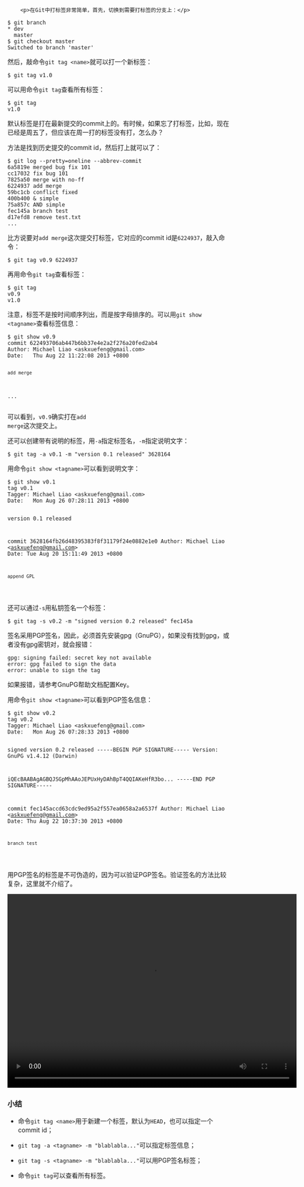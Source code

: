 ﻿
        <p>在Git中打标签非常简单，首先，切换到需要打标签的分支上：</p>
<pre><code>$ git branch
* dev
  master
$ git checkout master
Switched to branch &#39;master&#39;
</code></pre><p>然后，敲命令<code>git tag &lt;name&gt;</code>就可以打一个新标签：</p>
<pre><code>$ git tag v1.0
</code></pre><p>可以用命令<code>git tag</code>查看所有标签：</p>
<pre><code>$ git tag
v1.0
</code></pre><p>默认标签是打在最新提交的commit上的。有时候，如果忘了打标签，比如，现在已经是周五了，但应该在周一打的标签没有打，怎么办？</p>
<p>方法是找到历史提交的commit id，然后打上就可以了：</p>
<pre><code>$ git log --pretty=oneline --abbrev-commit
6a5819e merged bug fix 101
cc17032 fix bug 101
7825a50 merge with no-ff
6224937 add merge
59bc1cb conflict fixed
400b400 &amp; simple
75a857c AND simple
fec145a branch test
d17efd8 remove test.txt
...
</code></pre><p>比方说要对<code>add merge</code>这次提交打标签，它对应的commit id是<code>6224937</code>，敲入命令：</p>
<pre><code>$ git tag v0.9 6224937
</code></pre><p>再用命令<code>git tag</code>查看标签：</p>
<pre><code>$ git tag
v0.9
v1.0
</code></pre><p>注意，标签不是按时间顺序列出，而是按字母排序的。可以用<code>git show &lt;tagname&gt;</code>查看标签信息：</p>
<pre><code>$ git show v0.9
commit 622493706ab447b6bb37e4e2a2f276a20fed2ab4
Author: Michael Liao &lt;askxuefeng@gmail.com&gt;
Date:   Thu Aug 22 11:22:08 2013 +0800

    add merge
...
</code></pre><p>可以看到，<code>v0.9</code>确实打在<code>add merge</code>这次提交上。</p>
<p>还可以创建带有说明的标签，用<code>-a</code>指定标签名，<code>-m</code>指定说明文字：</p>
<pre><code>$ git tag -a v0.1 -m &quot;version 0.1 released&quot; 3628164
</code></pre><p>用命令<code>git show &lt;tagname&gt;</code>可以看到说明文字：</p>
<pre><code>$ git show v0.1
tag v0.1
Tagger: Michael Liao &lt;askxuefeng@gmail.com&gt;
Date:   Mon Aug 26 07:28:11 2013 +0800

version 0.1 released

commit 3628164fb26d48395383f8f31179f24e0882e1e0
Author: Michael Liao &lt;askxuefeng@gmail.com&gt;
Date:   Tue Aug 20 15:11:49 2013 +0800

    append GPL
</code></pre><p>还可以通过<code>-s</code>用私钥签名一个标签：</p>
<pre><code>$ git tag -s v0.2 -m &quot;signed version 0.2 released&quot; fec145a
</code></pre><p>签名采用PGP签名，因此，必须首先安装gpg（GnuPG），如果没有找到gpg，或者没有gpg密钥对，就会报错：</p>
<pre><code>gpg: signing failed: secret key not available
error: gpg failed to sign the data
error: unable to sign the tag
</code></pre><p>如果报错，请参考GnuPG帮助文档配置Key。</p>
<p>用命令<code>git show &lt;tagname&gt;</code>可以看到PGP签名信息：</p>
<pre><code>$ git show v0.2
tag v0.2
Tagger: Michael Liao &lt;askxuefeng@gmail.com&gt;
Date:   Mon Aug 26 07:28:33 2013 +0800

signed version 0.2 released
-----BEGIN PGP SIGNATURE-----
Version: GnuPG v1.4.12 (Darwin)

iQEcBAABAgAGBQJSGpMhAAoJEPUxHyDAhBpT4QQIAKeHfR3bo...
-----END PGP SIGNATURE-----

commit fec145accd63cdc9ed95a2f557ea0658a2a6537f
Author: Michael Liao &lt;askxuefeng@gmail.com&gt;
Date:   Thu Aug 22 10:37:30 2013 +0800

    branch test
</code></pre><p>用PGP签名的标签是不可伪造的，因为可以验证PGP签名。验证签名的方法比较复杂，这里就不介绍了。</p>
<video width="648" height="434" controls>
<source src="http://michaelliao.gitcafe.io/video/git-tags.mp4">
<source src="http://github.liaoxuefeng.com/sinaweibopy/video/git-tags.mp4">
</video>

<h3 id="-">小结</h3>
<ul>
<li><p>命令<code>git tag &lt;name&gt;</code>用于新建一个标签，默认为<code>HEAD</code>，也可以指定一个commit id；</p>
</li>
<li><p><code>git tag -a &lt;tagname&gt; -m &quot;blablabla...&quot;</code>可以指定标签信息；</p>
</li>
<li><p><code>git tag -s &lt;tagname&gt; -m &quot;blablabla...&quot;</code>可以用PGP签名标签；</p>
</li>
<li><p>命令<code>git tag</code>可以查看所有标签。</p>
</li>
</ul>

    